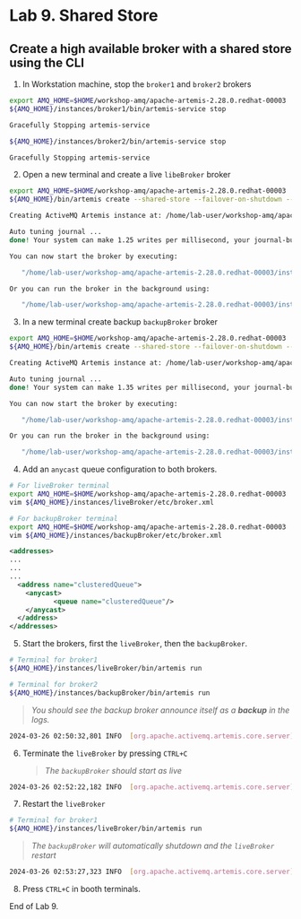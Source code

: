 # Lab 9. Shared Store

## Create a high available broker with a shared store using the CLI

1. In Workstation machine, stop the `broker1` and `broker2` brokers

```bash
export AMQ_HOME=$HOME/workshop-amq/apache-artemis-2.28.0.redhat-00003
${AMQ_HOME}/instances/broker1/bin/artemis-service stop

Gracefully Stopping artemis-service

${AMQ_HOME}/instances/broker2/bin/artemis-service stop

Gracefully Stopping artemis-service
```

2. Open a new terminal and create a live `libeBroker` broker

```bash
export AMQ_HOME=$HOME/workshop-amq/apache-artemis-2.28.0.redhat-00003
${AMQ_HOME}/bin/artemis create --shared-store --failover-on-shutdown --data ${AMQ_HOME}/instances/liveBroker/data --user admin --password password --role admin --allow-anonymous y --clustered --host 127.0.0.1 --cluster-user clusterUser --cluster-password clusterPassword --max-hops 1 ${AMQ_HOME}/instances/liveBroker

Creating ActiveMQ Artemis instance at: /home/lab-user/workshop-amq/apache-artemis-2.28.0.redhat-00003/instances/liveBroker

Auto tuning journal ...
done! Your system can make 1.25 writes per millisecond, your journal-buffer-timeout will be 800000

You can now start the broker by executing:  

   "/home/lab-user/workshop-amq/apache-artemis-2.28.0.redhat-00003/instances/liveBroker/bin/artemis" run

Or you can run the broker in the background using:

   "/home/lab-user/workshop-amq/apache-artemis-2.28.0.redhat-00003/instances/liveBroker/bin/artemis-service" start
```

3. In a new terminal create backup `backupBroker` broker

```bash
export AMQ_HOME=$HOME/workshop-amq/apache-artemis-2.28.0.redhat-00003
${AMQ_HOME}/bin/artemis create --shared-store --failover-on-shutdown --slave --data ${AMQ_HOME}/instances/liveBroker/data --user admin --password password --role admin --allow-anonymous y --clustered --host 127.0.0.1 --cluster-user clusterUser --cluster-password clusterPassword --max-hops 1 --port-offset 100 ${AMQ_HOME}/instances/backupBroker

Creating ActiveMQ Artemis instance at: /home/lab-user/workshop-amq/apache-artemis-2.28.0.redhat-00003/instances/backupBroker

Auto tuning journal ...
done! Your system can make 1.35 writes per millisecond, your journal-buffer-timeout will be 740000

You can now start the broker by executing:  

   "/home/lab-user/workshop-amq/apache-artemis-2.28.0.redhat-00003/instances/backupBroker/bin/artemis" run

Or you can run the broker in the background using:

   "/home/lab-user/workshop-amq/apache-artemis-2.28.0.redhat-00003/instances/backupBroker/bin/artemis-service" start
```

4. Add an `anycast` queue configuration to both brokers.

```bash
# For liveBroker terminal
export AMQ_HOME=$HOME/workshop-amq/apache-artemis-2.28.0.redhat-00003
vim ${AMQ_HOME}/instances/liveBroker/etc/broker.xml

# For backupBroker terminal
export AMQ_HOME=$HOME/workshop-amq/apache-artemis-2.28.0.redhat-00003
vim ${AMQ_HOME}/instances/backupBroker/etc/broker.xml
```

```XML
<addresses>
...
...
...
  <address name="clusteredQueue">
    <anycast>
           <queue name="clusteredQueue"/>
    </anycast>
  </address>
</addresses>
```

5. Start the brokers, first the `liveBroker`, then the `backupBroker`.

```bash
# Terminal for broker1
${AMQ_HOME}/instances/liveBroker/bin/artemis run

# Terminal for broker2
${AMQ_HOME}/instances/backupBroker/bin/artemis run
```

>*You should see the backup broker announce itself as a **backup** in the logs.*

```bash
2024-03-26 02:50:32,801 INFO  [org.apache.activemq.artemis.core.server] AMQ221031: backup announced
```

6. Terminate the `liveBroker` by pressing `CTRL+C` 

   >*The `backupBroker` should start as live*

```bash
2024-03-26 02:52:22,182 INFO  [org.apache.activemq.artemis.core.server] AMQ221010: Backup Server is now live
```

7. Restart the `liveBroker`

```bash
# Terminal for broker1
${AMQ_HOME}/instances/liveBroker/bin/artemis run
```

   >*The `backupBroker` will automatically shutdown  and the `liveBroker` restart*

```bash
2024-03-26 02:53:27,323 INFO  [org.apache.activemq.artemis.core.server] AMQ221008: live server wants to restart, restarting server in backup
```

8. Press `CTRL+C` in booth terminals.

End of Lab 9.
